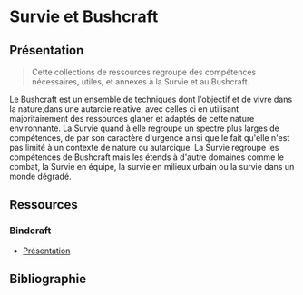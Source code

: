# Survie et Bushcraft
## Présentation

> Cette collections de ressources regroupe des compétences nécessaires, utiles, et annexes à la Survie et au Bushcraft. 

Le Bushcraft est un ensemble de techniques dont l'objectif et de vivre dans la nature,dans une autarcie relative, avec celles ci en utilisant majoritairement des ressources glaner et adaptés de cette nature environnante. La Survie quand à elle regroupe un spectre plus larges de compétences, de par son caractère d'urgence ainsi que le fait qu'elle n'est pas limité à un contexte de nature ou autarcique. La Survie regroupe les compétences de Bushcraft mais les étends à d'autre domaines comme le combat, la Survie en équipe, la survie en milieux urbain ou la survie dans un monde dégradé.

## Ressources
### Bindcraft
- [Présentation](./Bindcraft/README.md)

## Bibliographie
